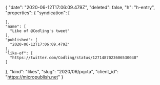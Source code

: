 {
  "date": "2020-06-12T17:06:09.479Z",
  "deleted": false,
  "h": "h-entry",
  "properties": {
    "syndication": [

    ],
    "name": [
      "Like of @Codling's tweet"
    ],
    "published": [
      "2020-06-12T17:06:09.479Z"
    ],
    "like-of": [
      "https://twitter.com/Codling/status/1271487023606530048"
    ]
  },
  "kind": "likes",
  "slug": "2020/06/pqcta",
  "client_id": "https://micropublish.net"
}
